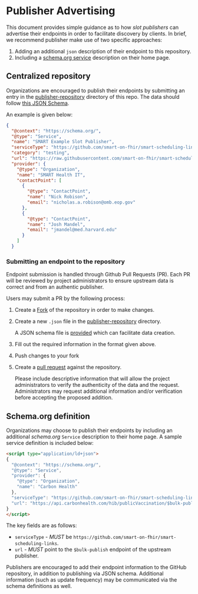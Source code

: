 # Publisher Advertising

This document provides simple guidance as to how _slot publishers_ can advertise their endpoints in order to facilitate discovery by clients.
In brief, we recommend publisher make use of two specific approaches:
1. Adding an additional `json` description of their endpoint to this repository.
1. Including a [schema.org service](https://schema.org/Service) description on their home page.

## Centralized repository

Organizations are encouraged to publish their endpoints by submitting an entry in the [publisher-repository](/publisher-repository) directory of this repo. The data should follow [this JSON Schema](https://github.com/smart-on-fhir/smart-scheduling-links/blob/master/bin/upstream-validator/schema.json).

An example is given below:

```json
{
  "@context": "https://schema.org/",
  "@type": "Service",
  "name": "SMART Example Slot Publisher",
  "serviceType": "https://github.com/smart-on-fhir/smart-scheduling-links",
  "category": "testing",
  "url": "https://raw.githubusercontent.com/smart-on-fhir/smart-scheduling-links/master/examples/$bulk-publish",
  "provider": {
    "@type": "Organization",
    "name": "SMART Health IT",
    "contactPoint": [
      {
        "@type": "ContactPoint",
        "name": "Nick Robison",
        "email": "nicholas.a.robison@omb.eop.gov"
      },
      {
        "@type": "ContactPoint",
        "name": "Josh Mandel",
        "email": "jmandel@med.harvard.edu"
      }
    ]
  }
```

### Submitting an endpoint to the repository

Endpoint submission is handled through Github Pull Requests (PR).
Each PR will be reviewed by project administrators to ensure upstream data is correct and from an authentic publisher.

Users may submit a PR by the following process:

1. Create a [Fork](https://github.com/smart-on-fhir/smart-scheduling-links/fork) of the repository in order to make changes.
1. Create a new `.json` file in the [publisher-repository](/publisher-repository) directory.
   
    A JSON schema file is [provided](bin/upstream-validator/schema.json) which can facilitate data creation.
1. Fill out the required information in the format given above.
1. Push changes to your fork
1. Create a [pull request](https://github.com/smart-on-fhir/smart-scheduling-links/compare) against the repository.

    Please include descriptive information that will allow the project administrators to verify the authenticity of the data and the request.
    Administrators may request additional information and/or verification before accepting the proposed addition. 

## Schema.org definition

Organizations may choose to publish their endpoints by including an additional _schema.org_ `Service` description to their home page.
A sample service definition is included below:

```html
<script type="application/ld+json">
{
  "@context": "https://schema.org/",
  "@type": "Service",
  "provider": {
    "@type": "Organization",
    "name": "Carbon Health"
  },
  "serviceType": "https://github.com/smart-on-fhir/smart-scheduling-links",
  "url": "https://api.carbonhealth.com/hib/publicVaccination/$bulk-publish"
}
</script>
```

The key fields are as follows:
- `serviceType` - _MUST_ be `https://github.com/smart-on-fhir/smart-scheduling-links`.
- `url` - _MUST_ point to the `$bulk-publish` endpoint of the upstream publisher.

Publishers are encouraged to add their endpoint information to the GitHub repository, in addition to publishing via JSON schema.
Additional information (such as update frequency) may be communicated via the schema definitions as well.
